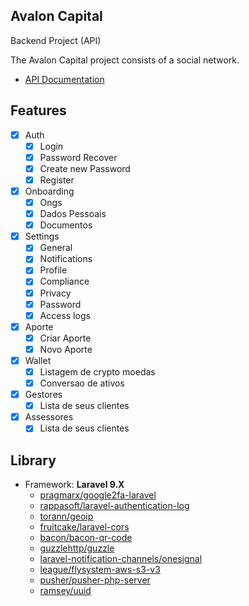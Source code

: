 ## Avalon Capital

Backend Project (API)

The Avalon Capital project consists of a social network.

-   [API Documentation](https://documenter.getpostman.com/view/9111037/2s93CHuaK1)

## Features

-   [x] Auth
    -   [x] Login
    -   [x] Password Recover
    -   [x] Create new Password
    -   [x] Register
-   [x] Onboarding
    -   [x] Ongs
    -   [x] Dados Pessoais
    -   [x] Documentos
-   [x] Settings
    -   [x] General
    -   [x] Notifications
    -   [x] Profile
    -   [x] Compliance
    -   [x] Privacy
    -   [x] Password
    -   [x] Access logs
-   [x] Aporte
    -   [x] Criar Aporte
    -   [x] Novo Aporte
-   [x] Wallet
    -   [x] Listagem de crypto moedas
    -   [x] Conversao de ativos
-   [x] Gestores
    -   [x] Lista de seus clientes
-   [x] Assessores
    -   [x] Lista de seus clientes

## Library

-   Framework: **Laravel 9.X**
    -   [pragmarx/google2fa-laravel](https://github.com/antonioribeiro/google2fa-laravel)
    -   [rappasoft/laravel-authentication-log](https://github.com/rappasoft/laravel-authentication-log)
    -   [torann/geoip](https://github.com/Torann/laravel-geoip)
    -   [fruitcake/laravel-cors](https://github.com/fruitcake/laravel-cors)
    -   [bacon/bacon-qr-code](https://github.com/bacon/bacon-qr-code)
    -   [guzzlehttp/guzzle](https://github.com/guzzlehttp/guzzle)
    -   [laravel-notification-channels/onesignal](https://github.com/laravel-notification-channels/onesignal)
    -   [league/flysystem-aws-s3-v3](https://github.com/league/flysystem-aws-s3-v3)
    -   [pusher/pusher-php-server](https://github.com/pusher/pusher-php-server)
    -   [ramsey/uuid](https://github.com/ramsey/uuid)
